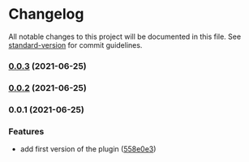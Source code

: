 # Changelog

All notable changes to this project will be documented in this file. See [standard-version](https://github.com/conventional-changelog/standard-version) for commit guidelines.

### [0.0.3](https://github.com/atixlabs/hardhat-time-n-mine/compare/v0.0.2...v0.0.3) (2021-06-25)

### [0.0.2](https://github.com/atixlabs/hardhat-time-n-mine/compare/v0.0.1...v0.0.2) (2021-06-25)

### 0.0.1 (2021-06-25)


### Features

* add first version of the plugin ([558e0e3](https://github.com/atixlabs/hardhat-time-n-mine/commit/558e0e3ff550f8c6466fccdecd8feb31afb78382))
